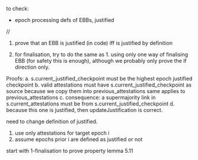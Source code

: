 
to check:

- epoch processing defs of EBBs, justified



//

1. prove that an EBB is justified (in code) iff is justified by definition
    
2. for finalisation, try to do the same as 1. using only one way of finalising EBB 
    (for safety this is enough), although we probably only prove the if direction only. 


Proofs:
a. s.current_justified_checkpoint must be the highest epoch justified checkpoint 
b. valid attestations must have s.current_justified_checkpoint as source 
    because we copy them into previous_attestations same applies to previous_attestations 
c. consequence: a supermajority link in s.current_attestations must be from 
    s.current_justified_checkpoint 
d. because this one is justified, then updateJustification is correct.

need to change definition of justified.
1. use only attestations for target epoch i 
2. assume epochs prior i are defined as justified or not 

start with 1-finalisation to prove property lemma 5.11
